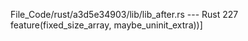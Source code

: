 File_Code/rust/a3d5e34903/lib/lib_after.rs --- Rust
                                                                                                                                                           227             feature(fixed_size_array, maybe_uninit_extra))]

